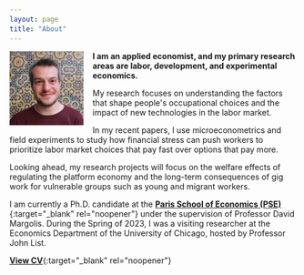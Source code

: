 ```yaml
---
layout: page
title: "About"
---
```


<img
src="/assets/images/thiago_scarelli.jpg"
alt="Thiago Scarelli"
style="float: left;
	padding-right: 16px;
    padding-bottom: 16px;
    width: 130px;">

**I am an applied economist, and my primary research areas are labor, development, and experimental economics.** 

My research focuses on understanding the factors that shape people's occupational choices and the impact of new technologies in the labor market.

In my recent papers, I use microeconometrics and field experiments to study how financial stress can push workers to prioritize labor market choices that pay fast over options that pay more. 

Looking ahead, my research projects will focus on the welfare effects of regulating the platform economy and the long-term consequences of gig work for vulnerable groups such as young and migrant workers.

I am currently a Ph.D. candidate at the [**Paris School of Economics (PSE)**](https://www.parisschoolofeconomics.eu/en/scarelli-thiago/){:target="_blank" rel="noopener"} under the supervision of Professor David Margolis. During the Spring of 2023, I was a visiting researcher at the Economics Department of the University of Chicago, hosted by Professor John List.

[**View CV**](https://thiagoscarelli.github.io/assets/pdfs/Thiago_Scarelli_CV.pdf){:target="_blank" rel="noopener"}
